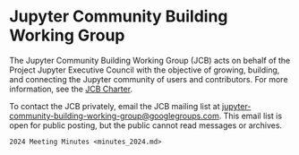 # Jupyter Community Building Working Group

The Jupyter Community Building Working Group (JCB) acts on behalf of the Project Jupyter Executive Council with the objective of growing, building, and connecting the Jupyter community of users and contributors. For more information, see the [JCB Charter](https://jupyter.org/governance/communitybuildingworkinggroup.html).

To contact the JCB privately, email the JCB mailing list at <jupyter-community-building-working-group@googlegroups.com>. This email list is open for public posting, but the public cannot read messages or archives.

```{toctree}
2024 Meeting Minutes <minutes_2024.md>
```
